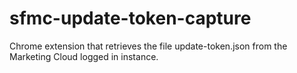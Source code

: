 # sfmc-update-token-capture

Chrome extension that retrieves the file update-token.json from the Marketing Cloud logged in instance.
